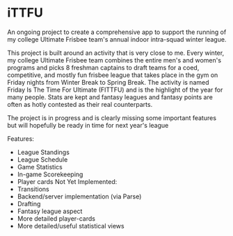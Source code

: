 # iTTFU
An ongoing project to create a comprehensive app to support the running of my college Ultimate Frisbee team's annual indoor intra-squad winter league.

This project is built around an activity that is very close to me. Every winter, my college Ultimate Frisbee team combines the entire men's and women's programs and picks 8 freshman captains to draft teams for a coed, competitive, and mostly fun frisbee league that takes place in the gym on Friday nights from Winter Break to Spring Break. The activity is named Friday Is The Time For Ultimate (FITTFU) and is the highlight of the year for many people. Stats are kept and fantasy leagues and fantasy points are often as hotly contested as their real counterparts.

The project is in progress and is clearly missing some important features but will hopefully be ready in time for next year's league

Features:
  - League Standings
  - League Schedule
  - Game Statistics
  - In-game Scorekeeping
  - Player cards
Not Yet Implemented:
  - Transitions
  - Backend/server implementation (via Parse)
  - Drafting
  - Fantasy league aspect
  - More detailed player-cards
  - More detailed/useful statistical views
